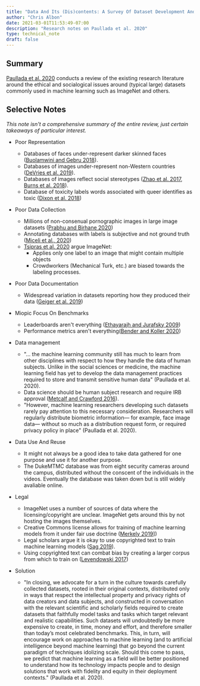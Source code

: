 ```yaml
---
title: "Data And Its (Dis)contents: A Survey Of Dataset Development And Use In Machine Learning"
author: "Chris Albon"
date: 2021-03-01T11:53:49-07:00
description: "Research notes on Paullada et al. 2020"
type: technical_note
draft: false
---
```


## Summary

[Paullada et al. 2020](https://arxiv.org/abs/2012.05345) conducts a review of the existing research literature around the ethical and socialogical issues around (typical large) datasets commonly used in machine learning such as ImageNet and others.

## Selective Notes

_This note isn't a comprehensive summary of the entire review, just certain takeaways of particular interest._

- Poor Representation
    - Databases of faces under-represent darker skinned faces ([Buolamwini and Gebru 2018](http://proceedings.mlr.press/v81/buolamwini18a/buolamwini18a.pdf)).
    - Databases of images under-represent non-Western countries ([DeVries et al. 2019](https://arxiv.org/abs/1906.02659)).
    - Databases of images reflect social stereotypes ([Zhao et al. 2017](https://arxiv.org/abs/1707.09457), [Burns et al. 2018](https://arxiv.org/abs/1803.09797)).
    - Database of toxicity labels words associated with queer identifies as toxic ([Dixon et al. 2018](https://research.google/pubs/pub46743/))

- Poor Data Collection
    - Millions of non-consenual pornographic images in large image datasets ([Prabhu and Birhane 2020](https://arxiv.org/abs/2006.16923))
    - Annotating databases with labels is subjective and not ground truth ([Miceli et al., 2020](https://arxiv.org/abs/2007.14886))
    - [Tsipras et al. 2020](https://arxiv.org/abs/2005.11295) argue ImageNet:
        - Applies only one label to an image that might contain multiple objects
        - Crowdworkers (Mechanical Turk, etc.) are biased towards the labeling processes.

- Poor Data Documentation
    - Widespread variation in datasets reporting how they produced their data ([Geiger et al. 2019](https://arxiv.org/abs/1912.08320))

- Miopic Focus On Benchmarks
    - Leaderboards aren't everything ([Ethayarajh and Jurafsky 2009](https://arxiv.org/abs/2009.13888))
    - Performance metrics aren't everything([Bender and Koller 2020](https://www.aclweb.org/anthology/2020.acl-main.463/))

- Data management
    - "... the machine learning community still has much to learn from other disciplines with respect to how they handle the data of human subjects. Unlike in the social sciences or medicine, the machine learning field has yet to develop the data management practices required to store and transmit sensitive human data" (Paullada et al. 2020).
    - Data science should be human subject research and require IRB approval ([Metcalf and Crawford 2016](https://journals.sagepub.com/doi/full/10.1177/2053951716650211)).
    - "However, machine learning researchers developing such datasets rarely pay attention to this necessary consideration. Researchers will regularly distribute biometric information— for example, face image data— without so much as a distribution request form, or required privacy policy in place" (Paullada et al. 2020).

- Data Use And Reuse
    - It might not always be a good idea to take data gathered for one purpose and use it for another purpose.
    - The DukeMTMC database was from eight security cameras around the campus, distributed without the conscent of the individuals in the videos. Eventually the database was taken down but is still widely avaliable online.

- Legal
    - ImageNet uses a number of sources of data where the licensing/copyright are unclear. ImageNet gets around this by not hosting the images themselves.
    - Creative Commons license allows for training of machine learning models from it under fair use doctrine ([Merkely 2019](https://creativecommons.org/2019/03/13/statement-on-shared-images-in-facial-recognition-ai/)])
    - Legal scholars argue it is okay to use copyrighted text to train machine learning models ([Sag 2019](https://papers.ssrn.com/sol3/papers.cfm?abstract_id=3331606)).
    - Using copyrighted text can combat bias by creating a larger corpus from which to train on ([Levendowski 2017](https://papers.ssrn.com/sol3/papers.cfm?abstract_id=3024938))

- Solution
    - "In closing, we advocate for a turn in the culture towards carefully collected datasets, rooted in their original contexts, distributed only in ways that respect the intellectual property and privacy rights of data creators and data subjects, and constructed in conversation with the relevant scientific and scholarly fields required to create datasets that faithfully model tasks and tasks which target relevant and realistic capabilities. Such datasets will undoubtedly be more expensive to create, in time, money and effort, and therefore smaller than today’s most celebrated benchmarks. This, in turn, will encourage work on approaches to machine learning (and to artificial intelligence beyond machine learning) that go beyond the current paradigm of techniques idolizing scale. Should this come to pass, we predict that machine learning as a field will be better positioned to understand how its technology impacts people and to design solutions that work with fidelity and equity in their deployment contexts." (Paullada et al. 2020).